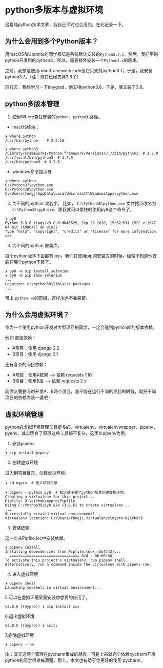 
# python多版本与虚拟环境

这篇纯python技术文章，我自己平时也会用到，在此记录一下。

## 为什么会用到多个Python版本？

用macOS和Ubutntu的同学都知道系统默认安装的`Python2.7.x`，然后，我们平时python开发用的python3，所以，需要额外安装一个`Python3.x`的版本。

之前，我想是使用robotframework-ride但它只支持python3.7，于是，我安装python3.7。（注：现在已经支持3.8了）

前几天，我想学习一下tinygrad，他支持python3.8，于是，我又装了3.8。

## python多版本管理

1. 使用Where查找安装的`python`、`python3` 路径。

* macOS终端：

```shell
❯ where python  
/usr/bin/python    # 2.7.16

❯ where python3
/Library/Frameworks/Python.framework/Versions/3.7/bin/python3  # 3.7.9
/usr/local/bin/python3  # 3.7.9
/usr/bin/python3  # 3.7.3
```

* windows命令提示符

```shell
❯ where python
C:\Python37\python.exe
C:\Python38\python.exe
C:\Users\fnngj\AppData\Local\Microsoft\WindowsApps\python.exe
```

2. 为不同的python 改名字。
比如， `C:\Python38\python.exe` 文件拷贝改名为 `C:\Python38\py8.exe`，那我就可以愉快的使用py8这个命令了。

```shell
❯ py8
Python 3.8.6 (tags/v3.8.6:db45529, Sep 23 2020, 15:52:53) [MSC v.1927 64 bit (AMD64)] on win32
Type "help", "copyright", "credits" or "license" for more information.
>>>
```

3. 为不同的python 安装库。

每个python版本下面都有 pip，我们在使用pip的安装库的时候，经常不知道他安装在哪个python下面了。

```shell
❯ py8 -m pip install selenium
❯ py8 -m pip show selenium
...
Location: c:\python38\lib\site-packages
...
```

带上 `python -m`的前缀，这样永远不会装错。


## 为什么会用虚拟环境？

作为一个使用python开发过大型项目的同学，一定会碰到python库的版本依赖。

例如 直接依赖：

* A项目：使用 django 2.2
* B项目：使用 django 3.1

还有复杂的间接依赖：

* A项目：使用A框架 ——> 依赖 requests 1.10
* B项目：使用B库 ——> 依赖 requests 2.x

而你又需要同时开发A、B两个项目，总不能在运行不同的项目的时候，就把不同项目的依赖库装一遍吧！

## 虚拟环境管理

python的虚拟环境管理工具挺多的，virtualenv、virtualenvwrapper、pipenv，pyenv。其实明白了原理这些工具都不复杂，这里以pipenv为例。

1. 安装pipenv

```shell
❯ pip install pipenv
```

2. 创建虚拟环境

进入到项目目录，创建虚拟环境。

```shell
❯ cd mypro  # 进入项目目录

❯ pipenv --python py8  # 指定基于哪个python版本创建虚拟环境。
Creating a virtualenv for this project...
Pipfile: D:\github\mypro\Pipfile
Using C:/Python38/py8.exe (3.8.6) to create virtualenv...
...
Successfully created virtual environment!
Virtualenv location: C:\Users\fnngj\.virtualenvs\mypro-D2Xyk8c9
```

3. 安装依赖

这一步从Pipfile.loc中安装依赖。

```shell
❯ pipenv install
Installing dependencies from Pipfile.lock (db4242)...
  ================================ 0/0 - 00:00:00
To activate this project's virtualenv, run pipenv shell.
Alternatively, run a command inside the virtualenv with pipenv run.
```

4. 进入虚拟环境

```shell
❯ pipenv shell
Launching subshell in virtual environment...
```

5.可以在虚拟环境里面安装你想要的应用了。
```shell
v3.8.6 ((mypro)) ❯ pip install xxx
```

6.退出虚拟环境

```shell
v3.8.6 ((mypro)) ❯ exit;
```

7.删除虚拟环境
```shell
❯ pipenv --rm
```

注：其实这两个管理在pycharm集成的就有，可是上来就完全依赖pycharm开发python的同学很难搞清楚。那么，本文也有助于你更好的使用 pycharm。